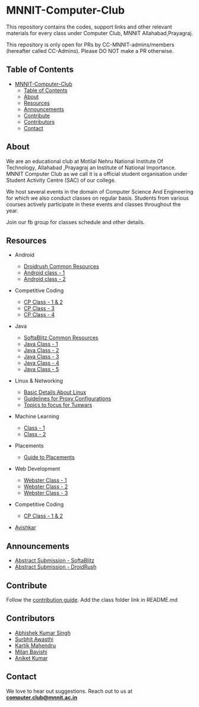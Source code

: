 <head>
    <meta property='og:image' content='{{site.url}}/{{page.image}}'/>
    <meta property='og:type' content='website' />
</head>

# MNNIT-Computer-Club

This repository contains the codes, support links and other relevant materials for every class under Computer Club, MNNIT Allahabad,Prayagraj.

This repository is only open for PRs by CC-MNNIT-admins/members (hereafter called CC-Admins). Please DO NOT make a PR otherwise.


## Table of Contents

- [MNNIT-Computer-Club](#mnnit-computer-club)
  - [Table of Contents](#table-of-contents)
  - [About](#about)
  - [Resources](#resources)
  - [Announcements](#announcements)
  - [Contribute](#contribute)
  - [Contributors](#contributors)
  - [Contact](#contact)

## About

We are an educational club at Motilal Nehru National Institute Of Technology, Allahabad ,Prayagraj an Institute of National Importance. MNNIT Computer Club as we call it is a official student organisation under Student Activity Centre (SAC) of our college.

We host several events in the domain of Computer Science And Engineering for which we also conduct classes on regular basis. Students from various courses actively participate in these events and classes throughout the year.

Join our fb group for classes schedule and other details.

## Resources

- Android
	- [Droidrush Common Resources](Android/)
	- [Android class - 1](Android/2019_08_25-Android-Class-1)
	- [Android class - 2](Android/2019_08_29-Android-Class-2)

- Competitive Coding
  - [CP Class - 1 & 2](Competitive_Coding/2019_08_24_CP-Class-1&2)
  - [CP Class - 3](Competitive_Coding/2019_08_26_CP-Class-3)
  - [CP Class - 4](Competitive_Coding/2019_09_01_CP-Class-4)

- Java
	- [SoftaBlitz Common Resources](Java/Softablitz)
	- [Java Class - 1](Java/2019_08_20_Java-Class-1)
    - [Java Class - 2](Java/2019_08_23_Java-Class-2)
    - [Java Class - 3](Java/2019_08_28_Java-Class-3)
    - [Java Class - 4](Java/2019_08_30_Java-Class-4)
    - [Java Class - 5](Java/2019_09_03_Java-Class-5)

- Linux & Networking
    - [Basic Details About Linux](Linux/basic_linux_guidelines.pdf)
    - [Guidelines for Proxy Configurations](Linux/basic_proxy_instructions.md)
    - [Topics to focus for Tuxwars](Linux/tux_syllabus.md)

- Machine Learning
    - [Class - 1](https://github.com/CC-MNNIT/2019-20-Classes/tree/master/Machine%20Learning/22-08-2019_Class1)
    - [Class - 2](https://github.com/CC-MNNIT/2019-20-Classes/tree/master/Machine%20Learning/27-08-2019_Class2)

- Placements
	- [Guide to Placements](Placements)

- Web Development
    - [Webster Class - 1](WebDev/2019_08_21_Webster-Class-1)
    - [Webster Class - 2](WebDev/2019_08_24_Webster-Class-2)
    - [Webster Class - 3](WebDev/2019_08_29_Webster-Class-3)
- Competitive Coding
  - [CP Class - 1 & 2](Competitive_Coding/2019_08_24_CP-Class-1&2)

- [Avishkar](Avishkar/README.md)

## Announcements

- [Abstract Submission - SoftaBlitz](https://forms.gle/defwVko9NCTVtNDt6)
- [Abstract Submission - DroidRush](https://docs.google.com/forms/d/e/1FAIpQLSeEQa_SMhcKIurQtxr8g8RFY2TGwPbklbYSiq3T1MmXYQl0KA/viewform)


## Contribute

Follow the [contribution guide](https://github.com/CC-MNNIT/2019-20-Classes/blob/master/.github/CONTRIBUTING.md). Add the class folder link in README.md

## Contributors

* [Abhishek Kumar Singh](https://github.com/Abhishek1103)
* [Surbhit Awasthi](https://github.com/surbhitawasthi)
* [Kartik Mahendru](https://github.com/kartikMahendru)
* [Milan Bavishi](https://github.com/jarvisdev)
* [Aniket Kumar](https://github.com/aniket468)

## Contact

We love to hear out suggestions. Reach out to us at <strong>computer.club@mnnit.ac.in</strong>
